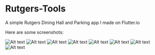 # Rutgers-Tools
A simple Rutgers Dining Hall and Parking app I made on Flutter.io

Here are some screenshots:

![Alt text](/Screenshot_1543991254.png)
![Alt text](/Screenshot_1543991274.png)
![Alt text](/Screenshot_1543991287.png)
![Alt text](/Screenshot_1543991297.png)
![Alt text](/Screenshot_1543991335.png)
![Alt text](/Screenshot_1543991311.png)
![Alt text](/Screenshot_1543991322.png)
![Alt text](/Screenshot_1543991327.png)

